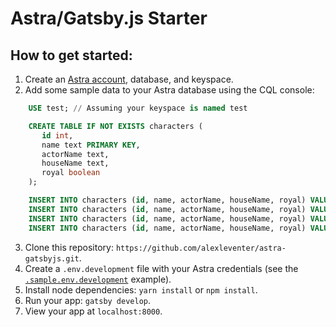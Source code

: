 # Astra/Gatsby.js Starter

## How to get started:
1. Create an [Astra account](https://astra.datastax.com/register), database, and keyspace.
2. Add some sample data to your Astra database using the CQL console:

```sql
    USE test; // Assuming your keyspace is named test

    CREATE TABLE IF NOT EXISTS characters (
       id int,
       name text PRIMARY KEY,
       actorName text,
       houseName text,
       royal boolean
    );

    INSERT INTO characters (id, name, actorName, houseName, royal) VALUES (1, 'Jon Snow', 'Kit Harington', 'Stark', true);
    INSERT INTO characters (id, name, actorName, houseName, royal) VALUES (2, 'Daenerys Targaryen', 'Emilia Clarke', 'Targaryen', true);
    INSERT INTO characters (id, name, actorName, houseName, royal) VALUES (3, 'Tyrion Lannister', 'Peter Dinklage', 'Lannister', false);
    INSERT INTO characters (id, name, actorName, houseName, royal) VALUES (4, 'Arya Stark', 'Maisie Williams', 'Stark', false);
```
3. Clone this repository: `https://github.com/alexleventer/astra-gatsbyjs.git`.
4. Create a `.env.development` file with your Astra credentials (see the [`.sample.env.development`](.sample.env.development) example).
5. Install node dependencies: `yarn install` or `npm install`.
6. Run your app: `gatsby develop`.
7. View your app at `localhost:8000`.
